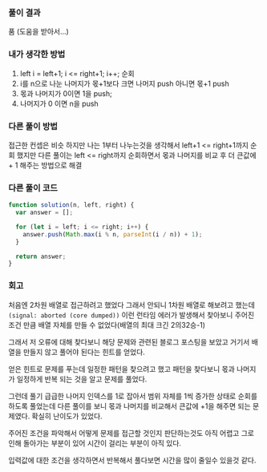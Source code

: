 ### 풀이 결과

품 (도움을 받아서...)

### 내가 생각한 방법

1. left i = left+1; i <= right+1; i++; 순회
2. i를 n으로 나눈 나머지가 몫+1보다 크면 나머지 push 아니면 몫+1 push
3. 몫과 나머지가 0이면 1을 push;
4. 나머지가 0 이면 n을 push

### 다른 풀이 방법

접근한 컨셉은 비슷 하지만
나는 1부터 나누는것을 생각해서 left+1 <= right+1까지 순회 했지만
다른 풀이는 left <= right까지 순회하면서 몫과 나머지를 비교 후 더 큰값에 + 1 해주는 방법으로 해결

### 다른 풀이 코드

```javascript
function solution(n, left, right) {
  var answer = [];

  for (let i = left; i <= right; i++) {
    answer.push(Math.max(i % n, parseInt(i / n)) + 1);
  }

  return answer;
}
```

### 회고

처음엔 2차원 배열로 접근하려고 했었다 그래서 안되니 1차원 배열로 해보려고 했는데
`(signal: aborted (core dumped))` 이런 런타임 에러가 발생해서 찾아보니 주어진 조건 만큼 배열 자체를 만들 수 없었다(배열의 최대 크긴 2의32승-1)

그래서 저 오류에 대해 찾다보니 해당 문제와 관련된 블로그 포스팅을 보았고 거기서 배열을 만들지 않고 풀어야 된다는 힌트를 얻었다.

얻은 힌트로 문제를 푸는데 일정한 패턴을 찾으려고 했고 패턴을 찾다보니 몫과 나머지가 일정하게 반복 되는 것을 알고 문제를 풀었다.

그런데 풀기 급급한 나머지 인덱스를 1로 잡아서 범위 자체를 1씩 증가한 상태로 순회를 하도록 풀었는데 다른 풀이를 보니 몫과 나머지를 비교해서 큰값에 +1을 해주면 되는 문제였다. 확실히 난이도가 있었다.

주어진 조건을 파악해서 어떻게 문제를 접근할 것인지 판단하는것도 아직 어렵고 그로 인해 돌아가는 부분이 있어 시간이 걸리는 부분이 아직 있다.

입력값에 대한 조건을 생각하면서 반복해서 풀다보면 시간을 많이 줄일수 있을것 같다.
